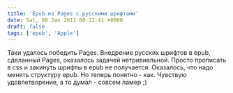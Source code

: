 ```yaml
---
title: 'Epub из Pages с русскими шрифтами'
date: Sat, 08 Jan 2011 00:12:41 +0000
draft: false
tags: ['epub', 'Apple']
---
```


Таки удалось победить Pages. Внедрение русских шрифтов в epub, сделанный Pages, оказалось задачей нетривиальной. Просто прописать в css и закинуть шрифты в epub не получается. Оказалось, что надо менять структуру epub. Но теперь понятно - как. Чувствую удовлетворение, а то думал - совсем ламер ;)